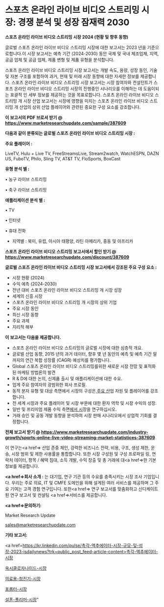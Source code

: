 # 스포츠 온라인 라이브 비디오 스트리밍 시장: 경쟁 분석 및 성장 잠재력 2030

<strong>스포츠 온라인 라이브 비디오 스트리밍 시장 2024 (현황 및 향후 동향)</strong>

글로벌 스포츠 온라인 라이브 비디오 스트리밍 시장에 대한 보고서는 2023 년을 기준으로합니다.이 시장 보고서는 예측 기간 (2024-2030) 동안 국제 및 국내 제조업체, 지역, 공급 업체 및 공급 업체, 제품 변형 및 제품 유형을 분석합니다.

스포츠 온라인 라이브 비디오 스트리밍 시장 보고서는 개발 속도, 용량, 성장 동인, 기술 및 자본 구조를 포함하여 과거, 현재 및 미래 시장 동향에 대한 자세한 정보를 제공합니다. 스포츠 온라인 라이브 비디오 스트리밍 시장 보고서는 시장 참여자와 컨설턴트가 스포츠 온라인 라이브 비디오 스트리밍 시장의 진행중인 시나리오를 이해하는 데 도움이되는 포괄적 인 세부 정보를 제공하는 것을 목표로합니다. 스포츠 온라인 라이브 비디오 스트리밍 개 시장 산업 보고서는 시장에 영향을 미치는 스포츠 온라인 라이브 비디오 스트리밍 개 산업의 상위 산업 플레이어와 관련된 중요한 구성 요소를 강조합니다.



<strong>이 보고서의 PDF 브로셔 받기 @ <a href=https://www.marketresearchupdate.com/sample/387609>https://www.marketresearchupdate.com/sample/387609</a></strong>



<strong>다음과 같이 분류되는 글로벌 스포츠 온라인 라이브 비디오 스트리밍 시장 :</strong>



<strong>주요 플레이어 :</strong>

LiveTV, Hulu + Live TV, FreeStreamsLive, Stream2watch, WatchESPN, DAZN US, FuboTV, Philo, Sling TV, AT&T TV, FloSports, BoxCast



<strong>유형 분석 별 :</strong>

• 농구 라이브 스트리밍

• 축구 라이브 스트리밍



<strong>애플리케이션 분석 별 :</strong>

• TV

• 인터넷

• 휴대 전화

<ul>
  <li>지역별 : 북미, 유럽, 아시아 태평양, 라틴 아메리카, 중동 및 아프리카</li>
</ul>


<strong>스포츠 온라인 라이브 비디오 스트리밍 보고서에서 할인 받기 @ <a href=https://www.marketresearchupdate.com/discount/387609>https://www.marketresearchupdate.com/discount/387609</a></strong>



<strong>글로벌 스포츠 온라인 라이브 비디오 스트리밍 시장 보고서에서 강조된 주요 구성 요소 :</strong>
<ul>
  <li>시장 현황 (2024)</li>
  <li>수익 예측 (2024-2030)</li>
  <li>전년 대비 스포츠 온라인 라이브 비디오 스트리밍 개 시장 성장</li>
  <li>세계의 신흥 시장</li>
  <li>스포츠 온라인 라이브 비디오 스트리밍 개 시장의 상위 기업</li>
  <li>주요 시장 동인</li>
  <li>최신 시장 동향</li>
  <li>주요 과제</li>
  <li>지리적 해부</li>
</ul>


<strong>이 보고서는 다음을 제공합니다.</strong>
<ul>
  <li>스포츠 온라인 라이브 비디오 스트리밍의 글로벌 시장에 대한 심층적 개요.</li>
  <li>글로벌 산업 동향, 2015 년의 과거 데이터, 향후 몇 년 동안의 예측 및 예측 기간 말까지의 연간 복합 성장률 (CAGR) 예상치를 평가합니다.</li>
  <li>Global 스포츠 온라인 라이브 비디오 스트리밍를위한 새로운 시장 전망 및 표적화 된 마케팅 방법론의 발견</li>
  <li>R &amp; D에 대한 논의, 신제품 출시 및 애플리케이션에 대한 수요.</li>
  <li>업계 주요 참여자의 광범위한 회사 프로필.</li>
  <li>동적 분자 유형 및 대상 측면에서 시장의 구성은<a href=> 주요 산</a>업 자원 및 플레이어를 강조합니다.</li>
  <li>전 세계 시장과 주요 플레이어 및 시장 부문에 대한 환자 역학 및 시장 수익의 성장.</li>
  <li>일반 및 프리미엄 제품 수익 측면<a href=>에서 시</a>장을 연구하십시오.</li>
  <li>거래 승인 및 공동 개발 동향을 분석하여 시장 판매 시나리오에서 상업적 기회를 결정합니다.</li>
</ul>



<strong>전체 보고서 받기 @ <a href=https://www.marketresearchupdate.com/industry-growth/sports-online-live-video-streaming-market-statistices-387609>https://www.marketresearchupdate.com/industry-growth/sports-online-live-video-streaming-market-statistices-387609</a></strong>

이 연구는<a href=> 산업 존중</a> 체인, 강력한 비즈니스 전략, 비용, 구조, 생성 제한, 운송, 시장 범위 및 제한 사용률을 통합합니다. 또한 시장 구성원 및 구성 프로파일 링, 연락처 데이터, 항목 / 혜택 침대, 소득 개발, 수익 창출 및 총 거래에 대<a href=>한 기본 </a>정보를 제공합니다.



<strong><a href=>회사 소</a>개 :</strong>
는 대기업, 연구 기관 등의 수요를 충족시키는 시장 조사 기업입니다. 우리는 주로 의료, IT 및 CMFE 도메인을 위해 설계된 여러 서비스를 제공하며 그 주요 기여는 고객 경험 연구입니다. 또한<a href=> 연구 보</a>고서를 맞춤화하고 신디케이트 된 연구 보고서 및 컨설팅 <a href=>서비스</a>를 제공합니다.



<strong><a href=>문의하기:</a></strong>

Market Research Update

sales@marketresearchupdate.com



<strong>기타 보고서:</strong>

<a href=https://kr.linkedin.com/pulse/촉각-액추에이터-시장-규모-및-성장-2023-isdailynews?trk=public_post_feed-article-content>촉각-액추에이터-시장</a>

<a href=https://www.linkedin.com/pulse/옥시클로자나이드-시장-진입-전략-및-위험-평가2029년-consumer-connection-chronicles-24-/>옥시클로자나이드-시장</a>

<a href=https://www.linkedin.com/pulse/의료용-청진기-시장-현재-및-미래-성장-2029-trendsetters-talk-360-analysis-lmevf/>의료용-청진기-시장</a>

<a href=https://www.linkedin.com/pulse/포롭터-시장-동향-및-성장-전망-survey-savvy-insights-360-analysis-3rbuf/>포롭터-시장</a>

<a href=https://www.linkedin.com/pulse/설폰-폴리머-시장-경쟁-분석-및-성장-잠재력-2030-market-matrix-musings-analysis-u6sxc/>설폰-폴리머-시장</a>"

